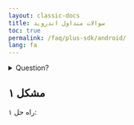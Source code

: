 ```yaml
---
layout: classic-docs
title: سوالات متداول اندروید
toc: true
permalink: /faq/plus-sdk/android/
lang: fa
---
```


<details>
  <summary>Question?</summary>
  Response:
</details>


## مشکل ۱

راه حل ۱: 
